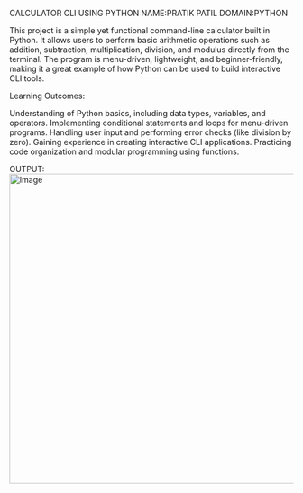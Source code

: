 CALCULATOR CLI USING PYTHON 
NAME:PRATIK PATIL
DOMAIN:PYTHON

This project is a simple yet functional command-line calculator built in Python. It allows users to perform basic arithmetic operations such as addition, subtraction, multiplication, division, and modulus directly from the terminal. The program is menu-driven, lightweight, and beginner-friendly, making it a great example of how Python can be used to build interactive CLI tools.

Learning Outcomes:

Understanding of Python basics, including data types, variables, and operators.
Implementing conditional statements and loops for menu-driven programs.
Handling user input and performing error checks (like division by zero).
Gaining experience in creating interactive CLI applications.
Practicing code organization and modular programming using functions.

OUTPUT: 
<img width="686" height="550" alt="Image" src="https://github.com/user-attachments/assets/26e07e80-f487-44ee-a20a-2a2badda37b2" />
